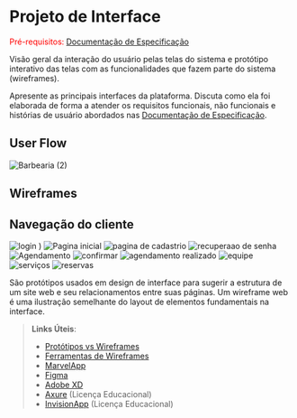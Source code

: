 # Projeto de Interface

<span style="color:red">Pré-requisitos: <a href="2-Especificação do Projeto.md"> Documentação de Especificação</a></span>

Visão geral da interação do usuário pelas telas do sistema e protótipo interativo das telas com as funcionalidades que fazem parte do sistema (wireframes).

 Apresente as principais interfaces da plataforma. Discuta como ela foi elaborada de forma a atender os requisitos funcionais, não funcionais e histórias de usuário abordados nas <a href="2-Especificação do Projeto.md"> Documentação de Especificação</a>.

## User Flow

![Barbearia  (2)](https://user-images.githubusercontent.com/79537802/117733742-720d9380-b1c8-11eb-82c7-c56bd3b4c6fc.png)

## Wireframes

## Navegação do cliente

![login )](https://user-images.githubusercontent.com/81272987/117738587-c289ee80-b1d2-11eb-92de-ce781e0d571b.PNG) ![Pagina inicial](https://user-images.githubusercontent.com/81272987/117738594-c9186600-b1d2-11eb-8d06-3a13a658a5b7.PNG) ![pagina de cadastrio](https://user-images.githubusercontent.com/81272987/117738622-d9304580-b1d2-11eb-8aae-81d157fa317b.PNG)
![recuperaao de senha](https://user-images.githubusercontent.com/81272987/117738648-e8af8e80-b1d2-11eb-9d4b-cde50da91782.PNG)
![Agendamento](https://user-images.githubusercontent.com/81272987/117738693-05e45d00-b1d3-11eb-9625-ae067316f662.PNG)
![confirmar](https://user-images.githubusercontent.com/81272987/117738754-2b716680-b1d3-11eb-8bef-cd061e644b96.PNG)
![agendamento realizado](https://user-images.githubusercontent.com/81272987/117738773-35936500-b1d3-11eb-893c-da1b645741b3.PNG)
![equipe](https://user-images.githubusercontent.com/81272987/117738801-42b05400-b1d3-11eb-9d16-f0284bb82f71.PNG)
![serviços](https://user-images.githubusercontent.com/81272987/117738850-578ce780-b1d3-11eb-81cc-102caa436fd5.PNG)
![reservas](https://user-images.githubusercontent.com/81272987/117738921-7be8c400-b1d3-11eb-9c02-ea987805780c.PNG)



São protótipos usados em design de interface para sugerir a estrutura de um site web e seu relacionamentos entre suas páginas. Um wireframe web é uma ilustração semelhante do layout de elementos fundamentais na interface.
 
> **Links Úteis**:
> - [Protótipos vs Wireframes](https://www.nngroup.com/videos/prototypes-vs-wireframes-ux-projects/)
> - [Ferramentas de Wireframes](https://rockcontent.com/blog/wireframes/)
> - [MarvelApp](https://marvelapp.com/developers/documentation/tutorials/)
> - [Figma](https://www.figma.com/)
> - [Adobe XD](https://www.adobe.com/br/products/xd.html#scroll)
> - [Axure](https://www.axure.com/edu) (Licença Educacional)
> - [InvisionApp](https://www.invisionapp.com/) (Licença Educacional)

